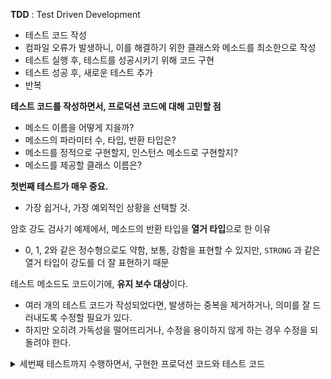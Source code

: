 **TDD** : Test Driven Development
- 테스트 코드 작성
- 컴파일 오류가 발생하니, 이를 해결하기 위한 클래스와 메소드를 최소한으로 작성
- 테스트 실행 후, 테스트를 성공시키기 위해 코드 구현
- 테스트 성공 후, 새로운 테스트 추가
- 반복

**테스트 코드를 작성하면서, 프로덕션 코드에 대해 고민할 점**
- 메소드 이름을 어떻게 지을까?
- 메소드의 파라미터 수, 타입, 반환 타입은?
- 메소드를 정적으로 구현할지, 인스턴스 메소드로 구현할지?
- 메소드를 제공할 클래스 이름은?

**첫번째 테스트가 매우 중요.**
- 가장 쉽거나, 가장 예외적인 상황을 선택할 것.

암호 강도 검사기 예제에서, 메소드의 반환 타입을 **열거 타입**으로 한 이유
- 0, 1, 2와 같은 정수형으로도 약함, 보통, 강함을 표현할 수 있지만, `STRONG` 과 같은 열거 타입이 강도를 더 잘 표현하기 때문

테스트 메소드도 코드이기에, **유지 보수 대상**이다.
- 여러 개의 테스트 코드가 작성되었다면, 발생하는 중복을 제거하거나, 의미를 잘 드러내도록 수정할 필요가 있다.
- 하지만 오히려 가독성을 떨어뜨리거나, 수정을 용이하지 않게 하는 경우 수정을 되돌려야 한다.

<details><summary>세번째 테스트까지 수행하면서, 구현한 프로덕션 코드와 테스트 코드</summary>

```kotlin
class PasswordStrengthMeter {
    fun meter(input: String): PasswordStrength {
        if (input.length < 8) {
            return PasswordStrength.NORMAL
        }
        val containsNumber = meetsContainingNumberCriteria(input)
        if (!containsNumber) {
            return PasswordStrength.NORMAL
        }
        return PasswordStrength.STRONG
    }

    private fun meetsContainingNumberCriteria(input: String): Boolean {
        for (ch: Char in input) {
            if (ch in '1'..'9') {
                return true
            }
        }
        return false
    }
}

class PasswordStrengthMeterTest {
    private val meter = PasswordStrengthMeter()

    @DisplayName("모든 규칙을 충족하는 경우, 암호 강도 강함")
    @Test
    fun meetsAllCriteria_Then_Strong() {
        assertStrength("ab12!@AB", PasswordStrength.STRONG)
        assertStrength("abc1!Add", PasswordStrength.STRONG)
    }

    @DisplayName("길이만 8글자 미만이고, 나머지 조건은 충족하는 경우, 암호 강도 보통")
    @Test
    fun meetsOtherCriteria_except_for_Length_Then_Normal() {
        assertStrength("ab12!@A", PasswordStrength.NORMAL)
        assertStrength("Ab12!c", PasswordStrength.NORMAL)
    }

    @DisplayName("숫자를 포함하지 않고, 나머지 조건은 충족하는 경우, 암호 강도 보통")
    @Test
    fun meetsOtherCriteria_except_for_number_Then_Normal() {
        assertStrength("ab!@ABqwer", PasswordStrength.NORMAL)
        assertStrength("Ab!@zxcvasdf", PasswordStrength.NORMAL)
    }

    private fun assertStrength(
        password: String,
        expStrength: PasswordStrength,
    ) {
        val result = meter.meter(password)
        assertEquals(expStrength, result)
    }
}
```

</details>
